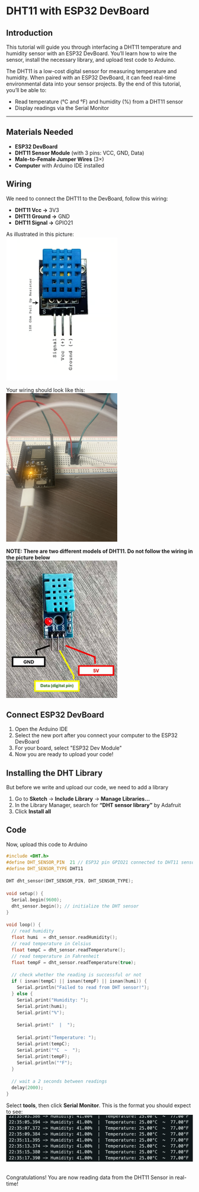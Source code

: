 # DHT11 with ESP32 DevBoard

## Introduction
This tutorial will guide you through interfacing a DHT11 temperature and humidity sensor with an ESP32 DevBoard. 
You’ll learn how to wire the sensor, install the necessary library, and upload test code to Arduino.

The DHT11 is a low-cost digital sensor for measuring temperature and humidity. When paired with an ESP32 DevBoard, 
it can feed real-time environmental data into your sensor projects. By the end of this tutorial, you’ll be able to:

- Read temperature (°C and °F) and humidity (%) from a DHT11 sensor  
- Display readings via the Serial Monitor

---

## Materials Needed

- **ESP32 DevBoard**
- **DHT11 Sensor Module** (with 3 pins: VCC, GND, Data)  
- **Male-to-Female Jumper Wires** (3×)  
- **Computer** with Arduino IDE installed

## Wiring
We need to connect the DHT11 to the DevBoard, follow this wiring:

- **DHT11 Vcc →** 3V3  
- **DHT11 Ground →** GND  
- **DHT11 Signal →** GPIO21  

As illustrated in this picture: <br>
<img src="/pics/DHT11.png" width="300">

Your wiring should look like this:<br>
<img src="/pics/IMG_3875.JPG" width="300">

**NOTE: There are two different models of DHT11. Do not follow the wiring in the picture below**<br>
<img src="/pics/bad_dht11.png" width="300">


## Connect ESP32 DevBoard

1. Open the Arduino IDE
2. Select the new port after you connect your computer to the ESP32 DevBoard
3. For your board, select "ESP32 Dev Module"
4. Now you are ready to upload your code!

## Installing the DHT Library

But before we write and upload our code, we need to add a library

1. Go to **Sketch** → **Include Library** → **Manage Libraries…**  
2. In the Library Manager, search for **“DHT sensor library”** by Adafruit
3. Click **Install all**
   
## Code
Now, upload this code to Arduino
```cpp
#include <DHT.h>
#define DHT_SENSOR_PIN  21 // ESP32 pin GPIO21 connected to DHT11 sensor
#define DHT_SENSOR_TYPE DHT11

DHT dht_sensor(DHT_SENSOR_PIN, DHT_SENSOR_TYPE);

void setup() {
  Serial.begin(9600);
  dht_sensor.begin(); // initialize the DHT sensor
}

void loop() {
  // read humidity
  float humi  = dht_sensor.readHumidity();
  // read temperature in Celsius
  float tempC = dht_sensor.readTemperature();
  // read temperature in Fahrenheit
  float tempF = dht_sensor.readTemperature(true);

  // check whether the reading is successful or not
  if ( isnan(tempC) || isnan(tempF) || isnan(humi)) {
    Serial.println("Failed to read from DHT sensor!");
  } else {
    Serial.print("Humidity: ");
    Serial.print(humi);
    Serial.print("%");

    Serial.print("  |  ");

    Serial.print("Temperature: ");
    Serial.print(tempC);
    Serial.print("°C  ~  ");
    Serial.print(tempF);
    Serial.println("°F");
  }

  // wait a 2 seconds between readings
  delay(2000);
}
```

Select **tools**, then click **Serial Monitor**. This is the format you should expect to see:<br>
<img src="/pics/image_result.png">

<br>
Congratulations! You are now reading data from the DHT11 Sensor in real-time!
